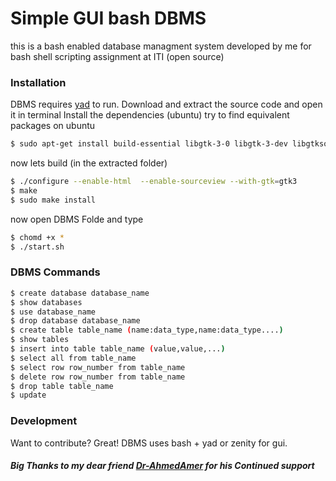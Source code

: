 # Simple GUI bash DBMS
this is a bash enabled database managment system developed by me for bash shell scripting assignment at ITI (open source)
### Installation
DBMS requires [yad](https://sourceforge.net/projects/yad-dialog/)  to run.
Download and extract the source code and open it in terminal
Install the dependencies (ubuntu) try to find equivalent packages on ubuntu
```sh
$ sudo apt-get install build-essential libgtk-3-0 libgtk-3-dev libgtksourceview-3.0-dev libwebkitgtk-3.0-dev
```
now  lets build (in the extracted folder)
```sh
$ ./configure --enable-html  --enable-sourceview --with-gtk=gtk3
$ make
$ sudo make install
```
now open DBMS Folde and type 
```sh
$ chomd +x *
$ ./start.sh
```
### DBMS Commands
```sh
$ create database database_name
$ show databases
$ use database_name
$ drop database database_name
$ create table table_name (name:data_type,name:data_type....)
$ show tables
$ insert into table table_name (value,value,...)
$ select all from table_name
$ select row row_number from table_name
$ delete row row_number from table_name
$ drop table table_name
$ update 
```
### Development
Want to contribute? Great!
DBMS uses bash  + yad or zenity for gui.
##### Big Thanks to my dear friend [Dr-AhmedAmer](https://github.com/Dr-AhmedAmer) for his Continued support 


